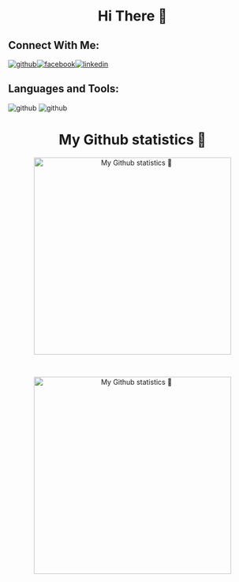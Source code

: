 <h1 align="center">Hi There 👋</h1>



## Connect With Me:

[![github](https://user-images.githubusercontent.com/89981157/165638061-8b9c348d-b586-4f55-86e7-c55b2eb7b531.png)][1][![facebook](https://user-images.githubusercontent.com/89981157/165637779-13fc2d30-4103-4a56-a3d4-9ba4887b1351.png)][3][![linkedin](https://user-images.githubusercontent.com/89981157/165637523-dbcb0911-c4dc-424a-a8ee-6da108e20966.png)][2]
<br />
## Languages and Tools:

![github](https://camo.githubusercontent.com/04a68d28c34b095402af3f66b15a65b9802c0d7ffdfa813635f65a9dbb18c16e/68747470733a2f2f696d672e69636f6e73382e636f6d2f636f6c6f722f34382f3030303030302f632d706c75732d706c75732d6c6f676f2e706e67)
![github](https://camo.githubusercontent.com/e17f27ccb104b1ee595bb3c320eaf9ab8d0b1767969bc204fb7813db450ebd8f/68747470733a2f2f696d672e69636f6e73382e636f6d2f636f6c6f722f34382f3030303030302f707974686f6e2d2d76322e706e67)


<h1 align="center">My Github statistics 🚀</h1> 

<p align="center">
  <img width="400" src="https://github-readme-stats.vercel.app/api/?username=mahmoudazizorignal&count_private=true&theme=tokyonight&showicons=true" alt="My Github statistics  🚀">
</p>
<br />
<p align="center">
  <img width="400" src="https://github-readme-stats.vercel.app/api/top-langs/?username=mahmoudazizorignal&langs_count=5&theme=tokyonight" alt="My Github statistics  🚀">

[twitter]: https://twitter.com/Mahmoud43276355
[instagram]: https://www.instagram.com/mahmoud_plus_plus/?hl=en
[linkedin]: https://www.linkedin.com/in/mahmoud-mamdouh-70809621b/

[1]: https://github.com/mahmoudazizorignal
[2]: https://www.linkedin.com/in/mahmoud-mamdouh-70809621b/
[3]: https://www.facebook.com/mahmoudm.aziz.35
